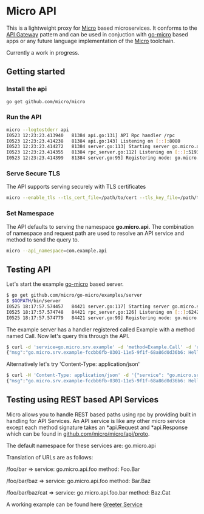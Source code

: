 # Micro API

This is a lightweight proxy for [Micro](https://github.com/micro/micro) based microservices. It conforms to the [API Gateway](http://microservices.io/patterns/apigateway.html) pattern and can be used in conjuction with [go-micro](https://github.com/micro/go-micro) based apps or any future language implementation of the [Micro](https://github.com/micro/micro) toolchain.

Currently a work in progress.

## Getting started

### Install the api

```bash
go get github.com/micro/micro
```

### Run the API

```bash
micro --logtostderr api
I0523 12:23:23.413940   81384 api.go:131] API Rpc handler /rpc
I0523 12:23:23.414238   81384 api.go:143] Listening on [::]:8080
I0523 12:23:23.414272   81384 server.go:113] Starting server go.micro.api id go.micro.api-1f951765-013e-11e5-9273-68a86d0d36b6
I0523 12:23:23.414355   81384 rpc_server.go:112] Listening on [::]:51938
I0523 12:23:23.414399   81384 server.go:95] Registering node: go.micro.api-1f951765-013e-11e5-9273-68a86d0d36b6
```

### Serve Secure TLS

The API supports serving securely with TLS certificates

```bash
micro --enable_tls --tls_cert_file=/path/to/cert --tls_key_file=/path/to/key api
```

### Set Namespace

The API defaults to serving the namespace **go.micro.api**. The combination of namespace and request path 
are used to resolve an API service and method to send the query to. 

```bash
micro --api_namespace=com.example.api
```

## Testing API

Let's start the example [go-micro](https://github.com/micro/go-micro) based server.
```bash
$ go get github.com/micro/go-micro/examples/server
$ $GOPATH/bin/server 
I0525 18:17:57.574457   84421 server.go:117] Starting server go.micro.srv.example id go.micro.srv.example-fccbb6fb-0301-11e5-9f1f-68a86d0d36b6
I0525 18:17:57.574748   84421 rpc_server.go:126] Listening on [::]:62421
I0525 18:17:57.574779   84421 server.go:99] Registering node: go.micro.srv.example-fccbb6fb-0301-11e5-9f1f-68a86d0d36b6
```

The example server has a handler registered called Example with a method named Call. 
Now let's query this through the API. 
```bash
$ curl -d 'service=go.micro.srv.example' -d 'method=Example.Call' -d 'request={"name": "Asim Aslam"}' http://localhost:8080/rpc
{"msg":"go.micro.srv.example-fccbb6fb-0301-11e5-9f1f-68a86d0d36b6: Hello Asim Aslam"}
```

Alternatively let's try 'Content-Type: application/json'
```bash
$ curl -H 'Content-Type: application/json' -d '{"service": "go.micro.srv.example", "method": "Example.Call", "request": {"name": "Asim Aslam"}}' http://localhost:8080/rpc
{"msg":"go.micro.srv.example-fccbb6fb-0301-11e5-9f1f-68a86d0d36b6: Hello Asim Aslam"}
```

## Testing using REST based API Services

Micro allows you to handle REST based paths using rpc by providing built in handling for API Services. An API service is like any other 
micro service except each method signature takes an *api.Request and *api.Response which can be found in 
[github.com/micro/micro/api/proto](https://github.com/micro/micro/tree/master/api/proto).

The default namespace for these services are: go.micro.api

Translation of URLs are as follows:

/foo/bar => service: go.micro.api.foo method: Foo.Bar

/foo/bar/baz => service: go.micro.api.foo method: Bar.Baz

/foo/bar/baz/cat => service: go.micro.api.foo.bar method: Baz.Cat

A working example can be found here [Greeter Service](https://github.com/micro/micro/tree/master/examples/greeter)
